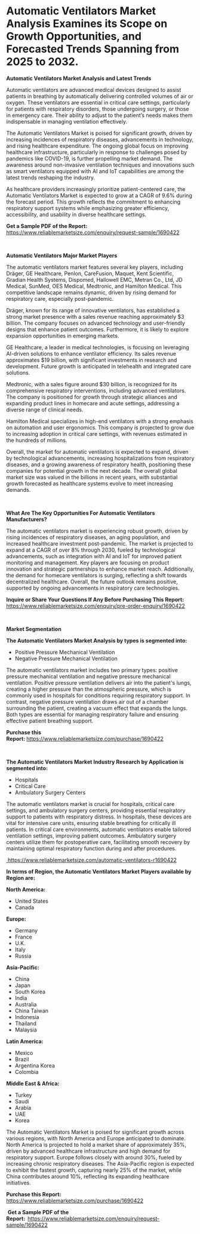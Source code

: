 <p><h1>Automatic Ventilators Market Analysis Examines its Scope on Growth Opportunities, and Forecasted Trends Spanning from 2025 to 2032.</h1></p><p><strong>Automatic Ventilators Market Analysis and Latest Trends</strong></p>
<p><p>Automatic ventilators are advanced medical devices designed to assist patients in breathing by automatically delivering controlled volumes of air or oxygen. These ventilators are essential in critical care settings, particularly for patients with respiratory disorders, those undergoing surgery, or those in emergency care. Their ability to adjust to the patient’s needs makes them indispensable in managing ventilation effectively.</p><p>The Automatic Ventilators Market is poised for significant growth, driven by increasing incidences of respiratory diseases, advancements in technology, and rising healthcare expenditure. The ongoing global focus on improving healthcare infrastructure, particularly in response to challenges posed by pandemics like COVID-19, is further propelling market demand. The awareness around non-invasive ventilation techniques and innovations such as smart ventilators equipped with AI and IoT capabilities are among the latest trends reshaping the industry.</p><p>As healthcare providers increasingly prioritize patient-centered care, the Automatic Ventilators Market is expected to grow at a CAGR of 9.6% during the forecast period. This growth reflects the commitment to enhancing respiratory support systems while emphasizing greater efficiency, accessibility, and usability in diverse healthcare settings.</p></p>
<p><strong>Get a Sample PDF of the Report:&nbsp;</strong> <a href="https://www.reliablemarketsize.com/enquiry/request-sample/1690422?utm_campaign=3127&utm_medium=2&utm_source=Github&utm_content=ia&utm_term=13042025&utm_id=automatic-ventilators">https://www.reliablemarketsize.com/enquiry/request-sample/1690422</a></p>
<p>&nbsp;</p>
<p><strong>Automatic Ventilators Major Market Players</strong></p>
<p><p>The automatic ventilators market features several key players, including Dräger, GE Healthcare, Penlon, CareFusion, Maquet, Kent Scientific, Gradian Health Systems, Dispomed, Hallowell EMC, Metran Co., Ltd, JD Medical, SunMed, OES Medical, Medtronic, and Hamilton Medical. This competitive landscape remains dynamic, driven by rising demand for respiratory care, especially post-pandemic.</p><p>Dräger, known for its range of innovative ventilators, has established a strong market presence with a sales revenue reaching approximately $3 billion. The company focuses on advanced technology and user-friendly designs that enhance patient outcomes. Furthermore, it is likely to explore expansion opportunities in emerging markets.</p><p>GE Healthcare, a leader in medical technologies, is focusing on leveraging AI-driven solutions to enhance ventilator efficiency. Its sales revenue approximates $19 billion, with significant investments in research and development. Future growth is anticipated in telehealth and integrated care solutions.</p><p>Medtronic, with a sales figure around $30 billion, is recognized for its comprehensive respiratory interventions, including advanced ventilators. The company is positioned for growth through strategic alliances and expanding product lines in homecare and acute settings, addressing a diverse range of clinical needs.</p><p>Hamilton Medical specializes in high-end ventilators with a strong emphasis on automation and user ergonomics. This company is projected to grow due to increasing adoption in critical care settings, with revenues estimated in the hundreds of millions.</p><p>Overall, the market for automatic ventilators is expected to expand, driven by technological advancements, increasing hospitalizations from respiratory diseases, and a growing awareness of respiratory health, positioning these companies for potential growth in the next decade. The overall global market size was valued in the billions in recent years, with substantial growth forecasted as healthcare systems evolve to meet increasing demands.</p></p>
<p>&nbsp;</p>
<p><strong>What Are The Key Opportunities For Automatic Ventilators Manufacturers?</strong></p>
<p><p>The automatic ventilators market is experiencing robust growth, driven by rising incidences of respiratory diseases, an aging population, and increased healthcare investment post-pandemic. The market is projected to expand at a CAGR of over 8% through 2030, fueled by technological advancements, such as integration with AI and IoT for improved patient monitoring and management. Key players are focusing on product innovation and strategic partnerships to enhance market reach. Additionally, the demand for homecare ventilators is surging, reflecting a shift towards decentralized healthcare. Overall, the future outlook remains positive, supported by ongoing advancements in respiratory care technologies.</p></p>
<p><strong>Inquire or Share Your Questions If Any Before Purchasing This Report:</strong> <a href="https://www.reliablemarketsize.com/enquiry/pre-order-enquiry/1690422?utm_campaign=3127&utm_medium=2&utm_source=Github&utm_content=ia&utm_term=13042025&utm_id=automatic-ventilators">https://www.reliablemarketsize.com/enquiry/pre-order-enquiry/1690422</a></p>
<p>&nbsp;</p>
<p><strong>Market Segmentation</strong></p>
<p><strong>The Automatic Ventilators Market Analysis by types is segmented into:</strong></p>
<p><ul><li>Positive Pressure Mechanical Ventilation</li><li>Negative Pressure Mechanical Ventilation</li></ul></p>
<p><p>The automatic ventilators market includes two primary types: positive pressure mechanical ventilation and negative pressure mechanical ventilation. Positive pressure ventilation delivers air into the patient's lungs, creating a higher pressure than the atmospheric pressure, which is commonly used in hospitals for conditions requiring respiratory support. In contrast, negative pressure ventilation draws air out of a chamber surrounding the patient, creating a vacuum effect that expands the lungs. Both types are essential for managing respiratory failure and ensuring effective patient breathing support.</p></p>
<p><strong>Purchase this Report:&nbsp;</strong><a href="https://www.reliablemarketsize.com/purchase/1690422?utm_campaign=3127&utm_medium=2&utm_source=Github&utm_content=ia&utm_term=13042025&utm_id=automatic-ventilators">https://www.reliablemarketsize.com/purchase/1690422</a></p>
<p>&nbsp;</p>
<p><strong>The Automatic Ventilators Market Industry Research by Application is segmented into:</strong></p>
<p><ul><li>Hospitals</li><li>Critical Care</li><li>Ambulatory Surgery Centers</li></ul></p>
<p><p>The automatic ventilators market is crucial for hospitals, critical care settings, and ambulatory surgery centers, providing essential respiratory support to patients with respiratory distress. In hospitals, these devices are vital for intensive care units, ensuring stable breathing for critically ill patients. In critical care environments, automatic ventilators enable tailored ventilation settings, improving patient outcomes. Ambulatory surgery centers utilize them for postoperative care, facilitating smooth recovery by maintaining optimal respiratory function during and after procedures.</p></p>
<p><a href="https://www.reliablemarketsize.com/automatic-ventilators-r1690422?utm_campaign=3127&utm_medium=2&utm_source=Github&utm_content=ia&utm_term=13042025&utm_id=automatic-ventilators">&nbsp;https://www.reliablemarketsize.com/automatic-ventilators-r1690422</a></p>
<p><strong>In terms of Region, the Automatic Ventilators Market Players available by Region are:</strong></p>
<p>
    <p> <strong> North America: </strong>
        <ul>
            <li>United States</li>
            <li>Canada</li>
        </ul>
        </p> 
    <p> <strong> Europe: </strong>
        <ul>
            <li>Germany</li>
            <li>France</li>
            <li>U.K.</li>
            <li>Italy</li>
            <li>Russia</li>
        </ul>
        </p> 
    <p> <strong> Asia-Pacific: </strong>
        <ul>
            <li>China</li>
            <li>Japan</li>
            <li>South Korea</li>
            <li>India</li>
            <li>Australia</li>
            <li>China Taiwan</li>
            <li>Indonesia</li>
            <li>Thailand</li>
            <li>Malaysia</li>
        </ul>
        </p> 
    <p> <strong> Latin America: </strong>
        <ul>
            <li>Mexico</li>
            <li>Brazil</li>
            <li>Argentina Korea</li>
            <li>Colombia</li>
        </ul>
        </p> 
    <p> <strong> Middle East & Africa: </strong>
        <ul>
            <li>Turkey</li>
            <li>Saudi</li>
            <li>Arabia</li>
            <li>UAE</li>
            <li>Korea</li>
        </ul>
    </p>
    </p>
<p><p>The Automatic Ventilators Market is poised for significant growth across various regions, with North America and Europe anticipated to dominate. North America is projected to hold a market share of approximately 35%, driven by advanced healthcare infrastructure and high demand for respiratory support. Europe follows closely with around 30%, fueled by increasing chronic respiratory diseases. The Asia-Pacific region is expected to exhibit the fastest growth, capturing nearly 25% of the market, while China contributes around 10%, reflecting its expanding healthcare initiatives.</p></p>
<p><strong>Purchase this Report: </strong><a href="https://www.reliablemarketsize.com/purchase/1690422?utm_campaign=3127&utm_medium=2&utm_source=Github&utm_content=ia&utm_term=13042025&utm_id=automatic-ventilators">https://www.reliablemarketsize.com/purchase/1690422</a></p>
<p>&nbsp;<strong>Get a Sample PDF of the Report:&nbsp;&nbsp;</strong><a href="https://www.reliablemarketsize.com/enquiry/request-sample/1690422?utm_campaign=3127&utm_medium=2&utm_source=Github&utm_content=ia&utm_term=13042025&utm_id=automatic-ventilators">https://www.reliablemarketsize.com/enquiry/request-sample/1690422</a></p>
<p><strong></strong></p>
<p><p></p><p></p><p></p></p>
